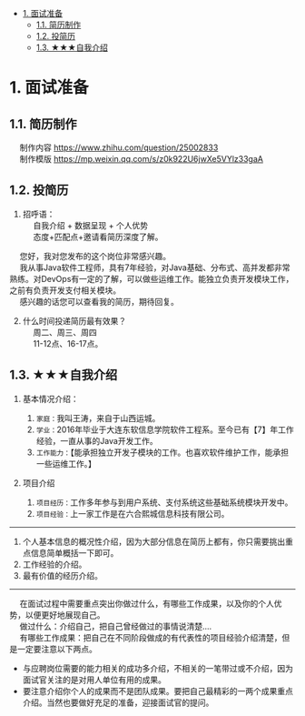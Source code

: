 <!-- TOC -->

- [1. 面试准备](#1-面试准备)
    - [1.1. 简历制作](#11-简历制作)
    - [1.2. 投简历](#12-投简历)
    - [1.3. ★★★自我介绍](#13-★★★自我介绍)

<!-- /TOC -->



# 1. 面试准备
## 1.1. 简历制作 
&emsp; 制作内容 https://www.zhihu.com/question/25002833  
&emsp; 制作模版 https://mp.weixin.qq.com/s/z0k922U6jwXe5VYlz33gaA

## 1.2. 投简历  
<!-- 
boss最全话术攻略
https://www.douyin.com/note/7184359647057382712
-->
1. 招呼语：  
&emsp; 自我介绍 + 数据呈现 + 个人优势   
&emsp; 态度+匹配点+邀请看简历深度了解。    

&emsp; 您好，我对您发布的这个岗位非常感兴趣。  
&emsp; 我从事Java软件工程师，具有7年经验，对Java基础、分布式、高并发都非常熟练。对DevOps有一定的了解，可以做些运维工作。能独立负责开发模块工作，之前有负责开发支付相关模块。    
&emsp; 感兴趣的话您可以查看我的简历，期待回复。  

2. 什么时间投递简历最有效果？  
&emsp; 周二、周三、周四  
&emsp; 11-12点、16-17点。  



## 1.3. ★★★自我介绍  
1. 基本情况介绍：  
    1. `家庭：`我叫王涛，来自于山西运城。
    2. `学业：`2016年毕业于大连东软信息学院软件工程系。至今已有【7】年工作经验，一直从事的Java开发工作。
    3. `工作能力：`【能承担独立开发子模块的工作。也喜欢软件维护工作，能承担一些运维工作。】  

2. 项目介绍  
    1. `项目经历：`工作多年参与到用户系统、支付系统这些基础系统模块开发中。 
    2. `项目经验：`上一家工作是在六合熙城信息科技有限公司。  




----------------  

1. 个人基本信息的概况性介绍，因为大部分信息在简历上都有，你只需要挑出重点信息简单概括一下即可。  
2. 工作经验的介绍。 
3. 最有价值的经历介绍。  

--------------
&emsp; 在面试过程中需要重点突出你做过什么，有哪些工作成果，以及你的个人优势，以便更好地展现自己。  
&emsp; 做过什么：介绍自己，把自己曾经做过的事情说清楚....  
&emsp; 有哪些工作成果：把自己在不同阶段做成的有代表性的项目经验介绍清楚，但是一定要注意以下两点。  
* 与应聘岗位需要的能力相关的成功多介绍，不相关的一笔带过或不介绍，因为面试官关注的是对用人单位有用的成果。  
* 要注意介绍你个人的成果而不是团队成果。要把自己最精彩的一两个成果重点介绍。当然也要做好充足的准备，迎接面试官的提问。  
  


